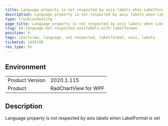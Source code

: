 ```yaml
---
title: Language property is not respected by axis labels when LabelFormat is set
description: Language property is not respected by axis labels when LabelFormat is set.
type: troubleshooting
page_title: Language property is not respected by axis labels when LabelFormat is set
slug: kb-language-not-respected-axislabels-with-labelformat
position: 0
tags: chartview, language, not respected, labelformat, axis, labels
ticketid: 1456199
res_type: kb
---
```


## Environment
<table>
	<tbody>
		<tr>
			<td>Product Version</td>
			<td>2020.1.115</td>
		</tr>
		<tr>
			<td>Product</td>
			<td>RadChartView for WPF</td>
		</tr>
	</tbody>
</table>


## Description

Language property is not respected by axis labels when LabelFormat is set


